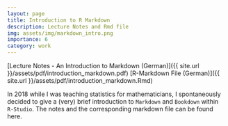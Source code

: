 ```yaml
---
layout: page
title: Introduction to R Markdown
description: Lecture Notes and Rmd file
img: assets/img/markdown_intro.png
importance: 6
category: work
---
```


[Lecture Notes  - An Introduction to Markdown (German)]({{ site.url }}/assets/pdf/introduction_markdown.pdf)
[R-Markdown File (German)]({{ site.url }}/assets/pdf/introduction_markdown.Rmd)

In 2018 while I was teaching statistics for mathematicians, I spontaneously decided to give a (very) brief introduction to ```Markdown``` and ```Bookdown``` within ```R-Studio```. The notes and the corresponding markdown file can be found here. 

